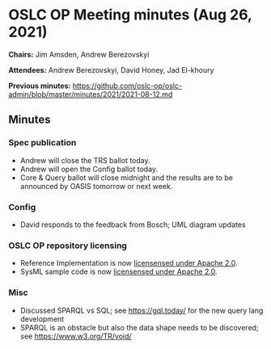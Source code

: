 # OSLC OP Meeting minutes (Aug 26, 2021)

**Chairs:** Jim Amsden, Andrew Berezovskyi

**Attendees:** Andrew Berezovskyi, David Honey, Jad El-khoury

**Previous minutes:** https://github.com/oslc-op/oslc-admin/blob/master/minutes/2021/2021-08-12.md

## Minutes

### Spec publication

- Andrew will close the TRS ballot today.
- Andrew will open the Config ballot today.
- Core & Query ballot will close midnight and the results are to be announced by OASIS tomorrow or next week.

### Config

- David responds to the feedback from Bosch; UML diagram updates

### OSLC OP repository licensing

- Reference Implementation is now [licensensed under Apache 2.0](https://lists.oasis-open-projects.org/g/oslc-op-pgb/message/170?p=,,,20,0,0,0).
- SysML sample code is now [licensensed under Apache 2.0](https://lists.oasis-open-projects.org/g/oslc-op-pgb/message/171?p=,,,20,0,0,0).

### Misc

- Discussed SPARQL vs SQL; see https://gql.today/ for the new query lang development
- SPARQL is an obstacle but also the data shape needs to be discovered; see https://www.w3.org/TR/void/
